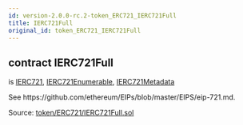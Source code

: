 ```yaml
---
id: version-2.0.0-rc.2-token_ERC721_IERC721Full
title: IERC721Full
original_id: token_ERC721_IERC721Full
---
```


<div class="contract-doc"><div class="contract"><h2 class="contract-header"><span class="contract-kind">contract</span> IERC721Full</h2><p class="base-contracts"><span>is</span> <a href="token_ERC721_IERC721.html">IERC721</a><span>, </span><a href="token_ERC721_IERC721Enumerable.html">IERC721Enumerable</a><span>, </span><a href="token_ERC721_IERC721Metadata.html">IERC721Metadata</a></p><p class="description">See https://github.com/ethereum/EIPs/blob/master/EIPS/eip-721.md.</p><div class="source">Source: <a href="https://github.com/OpenZeppelin/zeppelin-solidity/blob/v2.0.0-rc.2/contracts/token/ERC721/IERC721Full.sol" target="_blank">token/ERC721/IERC721Full.sol</a></div></div></div>
